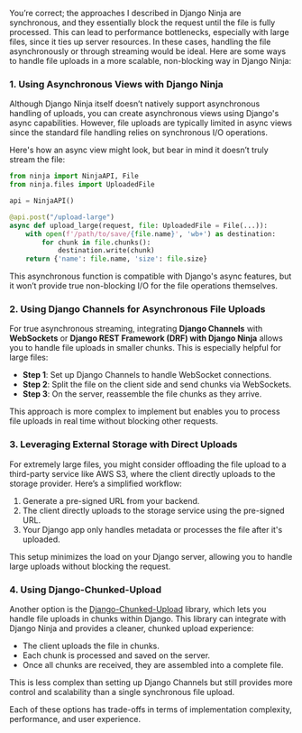 You’re correct; the approaches I described in Django Ninja are synchronous, and they essentially block the request until the file is fully processed. This can lead to performance bottlenecks, especially with large files, since it ties up server resources. In these cases, handling the file asynchronously or through streaming would be ideal. Here are some ways to handle file uploads in a more scalable, non-blocking way in Django Ninja:

### 1. **Using Asynchronous Views with Django Ninja**

Although Django Ninja itself doesn’t natively support asynchronous handling of uploads, you can create asynchronous views using Django's async capabilities. However, file uploads are typically limited in async views since the standard file handling relies on synchronous I/O operations.

Here's how an async view might look, but bear in mind it doesn’t truly stream the file:

```python
from ninja import NinjaAPI, File
from ninja.files import UploadedFile

api = NinjaAPI()

@api.post("/upload-large")
async def upload_large(request, file: UploadedFile = File(...)):
    with open(f'/path/to/save/{file.name}', 'wb+') as destination:
        for chunk in file.chunks():
            destination.write(chunk)
    return {'name': file.name, 'size': file.size}
```

This asynchronous function is compatible with Django's async features, but it won’t provide true non-blocking I/O for the file operations themselves.

### 2. **Using Django Channels for Asynchronous File Uploads**

For true asynchronous streaming, integrating **Django Channels** with **WebSockets** or **Django REST Framework (DRF) with Django Ninja** allows you to handle file uploads in smaller chunks. This is especially helpful for large files:

- **Step 1**: Set up Django Channels to handle WebSocket connections.
- **Step 2**: Split the file on the client side and send chunks via WebSockets.
- **Step 3**: On the server, reassemble the file chunks as they arrive.

This approach is more complex to implement but enables you to process file uploads in real time without blocking other requests.

### 3. **Leveraging External Storage with Direct Uploads**

For extremely large files, you might consider offloading the file upload to a third-party service like AWS S3, where the client directly uploads to the storage provider. Here’s a simplified workflow:

1. Generate a pre-signed URL from your backend.
2. The client directly uploads to the storage service using the pre-signed URL.
3. Your Django app only handles metadata or processes the file after it's uploaded.

This setup minimizes the load on your Django server, allowing you to handle large uploads without blocking the request.

### 4. **Using Django-Chunked-Upload**

Another option is the [Django-Chunked-Upload](https://github.com/juliomalegria/django-chunked-upload) library, which lets you handle file uploads in chunks within Django. This library can integrate with Django Ninja and provides a cleaner, chunked upload experience:

- The client uploads the file in chunks.
- Each chunk is processed and saved on the server.
- Once all chunks are received, they are assembled into a complete file.

This is less complex than setting up Django Channels but still provides more control and scalability than a single synchronous file upload.

Each of these options has trade-offs in terms of implementation complexity, performance, and user experience.
